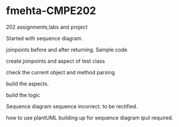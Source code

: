 # fmehta-CMPE202
202 assignments,labs and project

Started with sequence diagram.

joinpoints before and after returning.
Sample code

create joinpoints and aspect of test class

check the current object and method parsing

build the aspects.

build the logic

Sequence diagram sequence incorrect. to be rectified.

how to use plantUML
building up for sequence diagram iput required.
